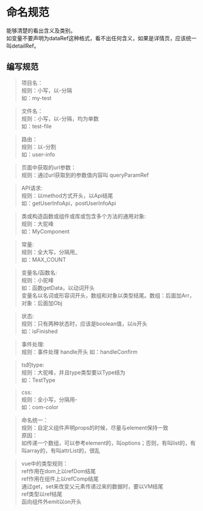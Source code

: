 # 命名规范
能够清楚的看出含义及类别。  
如变量不要声明为dataRef这种格式，看不出任何含义，如果是详情页，应该统一叫detailRef。

## 编写规范

> 项目名：  
规则：小写，以-分隔  
如：my-test

> 文件名：  
规则：小写，以-分隔，均为单数  
如：test-file

> 路由：  
规则：以-分割  
如：user-info

> 页面中获取的url参数：  
规则：通过url获取到的参数值内容叫 queryParamRef    

> API请求:  
规则：以method方式开头，以Api结尾  
如：getUserInfoApi，postUserInfoApi 

> 类或构造函数或组件或库或包含多个方法的通用对象:  
规则：大驼峰  
如：MyComponent

> 常量:  
规则：全大写，分隔用_  
如：MAX_COUNT

> 变量名/函数名:  
规则：小驼峰  
如：函数getData，以动词开头  
变量名以名词或形容词开头，数组和对象以类型结尾。数组：后面加Arr，对象：后面加Obj

> 状态:  
规则：只有两种状态时，应该是boolean值，以is开头  
如：isFinished

> 事件处理:  
规则：事件处理 handle开头 
如：handleConfirm

> ts的type:  
规则：大驼峰，并且type类型要以Type结为  
如：TestType

> css:  
规则：全小写，分隔用-  
如：com-color

> 命名统一：  
规则：自定义组件声明props的时候，尽量与element保持一致  
原因：  
如传递一个数组，可以参考element的，叫options；否则，有叫list的，有叫array的，有叫attrList的，很乱

> vue中的类型规则：  
ref作用在dom上以refDom结尾  
ref作用在组件上以refComp结尾  
通过get，set来改变父元素传递过来的数据时，要以VM结尾  
ref类型以ref结尾  
函向组件外emit以on开头  

  
  